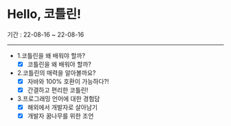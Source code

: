 # Hello, 코틀린!
기간 : 22-08-16 ~ 22-08-16

---

- 1.코틀린을 왜 배워야 할까?
  - [x] 코틀린을 왜 배워야 할까?
- 2.코틀린의 매력을 알아볼까요?
  - [x] 자바와 100% 호환이 가능하다?!
  - [x] 간결하고 편리한 코틀린!
- 3.프로그래밍 언어에 대한 경험담
  - [x] 해외에서 개발자로 살아남기
  - [x] 개발자 꿈나무를 위한 조언
